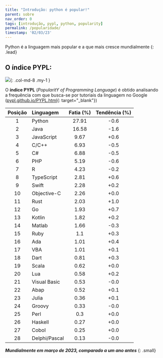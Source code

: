 ```yaml
---
title: "Introdução: python é popular!"
parent: sobre
nav_order: 0
tags: [introdução, pypl, python, popularity]
permalink: /popularidade/
timestamp: '02/03/23'
---
```


Python é a linguagem mais popular e a que mais cresce mundialmente
{: .lead}

## O índice PYPL:

![]({{site.baseurl}}/assets/images/pypl.png){: .col-md-8 .my-1 }

O **índice PYPL** (*PopularitY of Programming Language*) é obtido analisando a frequência com que busca-se por tutoriais da linguagem no Google ([pypl.github.io/PYPL.html](http://pypl.github.io/PYPL.html){: target="\_blank"})

| Posição	| Linguagem |	Fatia (%)	| Tendência (%) |
|:-------:|:--------- |:-----:|:---------:|
| 1 | Python |          27.91  | -0.6  |
| 2 | Java |          16.58  | -1.6  |
| 3 | JavaScript |          9.67  | +0.6  |
| 4 | C/C++ |          6.93  | -0.5  |
| 5 | C# |          6.88  | -0.5  |
| 6 | PHP |          5.19  | -0.6  |
| 7 | R |          4.23  | -0.2  |
| 8 | TypeScript |          2.81  | +0.6  |
| 9 | Swift |          2.28  | +0.2  |
| 10 | Objective-C |          2.26  | +0.0  |
| 11 | Rust |          2.03  | +1.0  |
| 12 | Go |          1.93  | +0.7  |
| 13 | Kotlin |          1.82  | +0.2  |
| 14 | Matlab |          1.66  | -0.3  |
| 15 | Ruby |          1.1  | +0.3  |
| 16 | Ada |          1.01  | +0.4  |
| 17 | VBA |          1.01  | +0.1  |
| 18 | Dart |          0.81  | +0.3  |
| 19 | Scala |          0.62  | +0.0  |
| 20 | Lua |          0.58  | +0.2  |
| 21 | Visual Basic |          0.53  | -0.0  |
| 22 | Abap |          0.52  | +0.1  |
| 23 | Julia |          0.36  | +0.1  |
| 24 | Groovy |          0.33  | -0.0  |
| 25 | Perl |          0.3  | +0.0  |
| 26 | Haskell |          0.27  | +0.0  |
| 27 | Cobol |          0.25  | +0.0  |
| 28 | Delphi/Pascal |          0.13  | -0.0  |

***Mundialmente em março de 2023, comparado a um ano antes***
{: .small}
